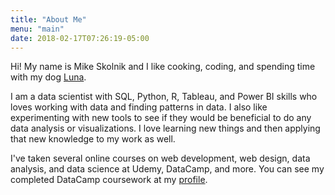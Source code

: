 ```yaml
---
title: "About Me"
menu: "main"
date: 2018-02-17T07:26:19-05:00
---
```


Hi! My name is Mike Skolnik and I like cooking, coding, and spending time with my dog <a href="https://photos.app.goo.gl/0ho0l2WoJkuVHLKp2" target="_blank">Luna</a>.

I am a data scientist with SQL, Python, R, Tableau, and Power BI skills who loves working with data and finding patterns in data. I also like experimenting with new tools to see if they would be beneficial to do any data analysis or visualizations. I love learning new things and then applying that new knowledge to my work as well.

I've taken several online courses on web development, web design, data analysis, and data science at Udemy, DataCamp, and more. You can see my completed DataCamp coursework at my <a href="https://www.datacamp.com/profile/michaelskolnik" target="_blank">profile</a>.
